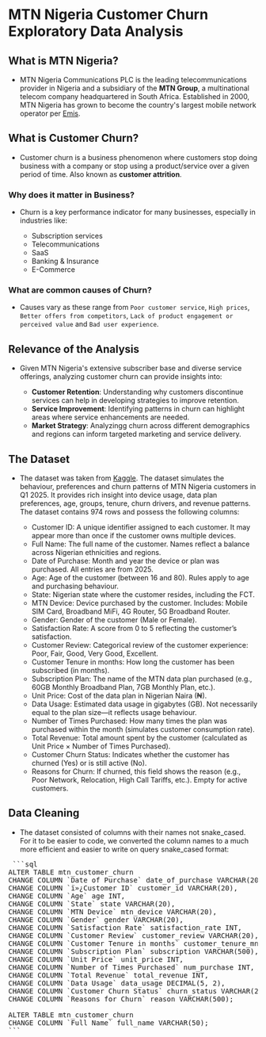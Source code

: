 # MTN Nigeria Customer Churn Exploratory Data Analysis

## What is MTN Nigeria?
- MTN Nigeria Communications PLC is the leading telecommunications provider in Nigeria and a subsidiary of the **MTN Group**, a multinational telecom company headquartered in South Africa. Established in 2000, MTN Nigeria has grown to become the country's largest mobile network operator per [Emis](https://www.emis.com/php/company-profile/NG/Mtn_Nigeria_Communications_Plc_en_8352912.html).

## What is Customer Churn?
- Customer churn is a business phenomenon where customers stop doing business with a company or stop using a product/service over a given period of time. Also known as **customer attrition**.

### Why does it matter in Business?
- Churn is a key performance indicator for many businesses, especially in industries like:

  - Subscription services
  - Telecommunications
  - SaaS
  - Banking & Insurance
  - E-Commerce

### What are common causes of Churn?
- Causes vary as these range from `Poor customer service`, `High prices`, `Better offers from competitors`, `Lack of product engagement or perceived value` and `Bad user experience`.

## Relevance of the Analysis
- Given MTN Nigeria's extensive subscriber base and diverse service offerings, analyzing customer churn can provide insights into:

  - **Customer Retention**: Understanding why customers discontinue services can help in developing strategies to improve retention.
  - **Service Improvement**: Identifying patterns in churn can highlight areas where service enhancements are needed.
  - **Market Strategy**: Analyzingg churn across different demographics and regions can inform targeted marketing and service delivery.

## The Dataset
- The dataset was taken from [Kaggle](https://www.kaggle.com/datasets/oluwademiladeadeniyi/mtn-nigeria-customer-churn?resource=download). The dataset simulates the behaviour, preferences and churn patterns of MTN Nigeria customers in Q1 2025. It provides rich insight into device usage, data plan preferences, age, groups, tenure, churn drivers, and revenue patterns. The dataset contains 974 rows and possess the following columns:

  - Customer ID: A unique identifier assigned to each customer. It may appear more than once if the customer owns multiple devices.
  - Full Name: The full name of the customer. Names reflect a balance across Nigerian ethnicities and regions.
  - Date of Purchase: Month and year the device or plan was purchased. All entries are from 2025.
  - Age: Age of the customer (between 16 and 80). Rules apply to age and purchasing behaviour.
  - State: Nigerian state where the customer resides, including the FCT.
  - MTN Device: Device purchased by the customer. Includes: Mobile SIM Card, Broadband MiFi, 4G Router, 5G Broadband Router.
  - Gender: Gender of the customer (Male or Female).
  - Satisfaction Rate: A score from 0 to 5 reflecting the customer’s satisfaction.
  - Customer Review: Categorical review of the customer experience: Poor, Fair, Good, Very Good, Excellent.
  - Customer Tenure in months: How long the customer has been subscribed (in months).
  - Subscription Plan: The name of the MTN data plan purchased (e.g., 60GB Monthly Broadband Plan, 7GB Monthly Plan, etc.).
  - Unit Price: Cost of the data plan in Nigerian Naira (₦).
  - Data Usage: Estimated data usage in gigabytes (GB). Not necessarily equal to the plan size—it reflects usage behaviour.
  - Number of Times Purchased: How many times the plan was purchased within the month (simulates customer consumption rate).
  - Total Revenue: Total amount spent by the customer (calculated as Unit Price × Number of Times Purchased).
  - Customer Churn Status: Indicates whether the customer has churned (Yes) or is still active (No).
  - Reasons for Churn: If churned, this field shows the reason (e.g., Poor Network, Relocation, High Call Tariffs, etc.). Empty for active customers.

## Data Cleaning
- The dataset consisted of columns with their names not snake_cased. For it to be easier to code, we converted the column names to a much more efficient and easier to write on query snake_cased format:

<pre> ```sql 
ALTER TABLE mtn_customer_churn
CHANGE COLUMN `Date of Purchase` date_of_purchase VARCHAR(20),
CHANGE COLUMN `ï»¿Customer ID` customer_id VARCHAR(20),
CHANGE COLUMN `Age` age INT,
CHANGE COLUMN `State` state VARCHAR(20),
CHANGE COLUMN `MTN Device` mtn_device VARCHAR(20),
CHANGE COLUMN `Gender` gender VARCHAR(20),
CHANGE COLUMN `Satisfaction Rate` satisfaction_rate INT,
CHANGE COLUMN `Customer Review` customer_review VARCHAR(20),
CHANGE COLUMN `Customer Tenure in months` customer_tenure_mnths INT,
CHANGE COLUMN `Subscription Plan` subscription VARCHAR(500),
CHANGE COLUMN `Unit Price` unit_price INT,
CHANGE COLUMN `Number of Times Purchased` num_purchase INT,
CHANGE COLUMN `Total Revenue` total_revenue INT,
CHANGE COLUMN `Data Usage` data_usage DECIMAL(5, 2),
CHANGE COLUMN `Customer Churn Status` churn_status VARCHAR(20),
CHANGE COLUMN `Reasons for Churn` reason VARCHAR(500);

ALTER TABLE mtn_customer_churn
CHANGE COLUMN `Full Name` full_name VARCHAR(50);
``` </pre>
